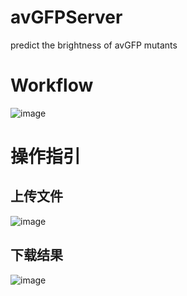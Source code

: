 # avGFPServer
predict the brightness of avGFP mutants

# Workflow
![image](https://user-images.githubusercontent.com/46809259/115359054-ddc79680-a1f0-11eb-884e-4d9e5fe1cf3c.png)

# 操作指引

## 上传文件

![image](https://user-images.githubusercontent.com/46809259/115193240-79d49d80-a11e-11eb-997c-64a1b9ca3995.png)

## 下载结果
![image](https://user-images.githubusercontent.com/46809259/115193254-7d682480-a11e-11eb-92e1-6505467444b0.png)

